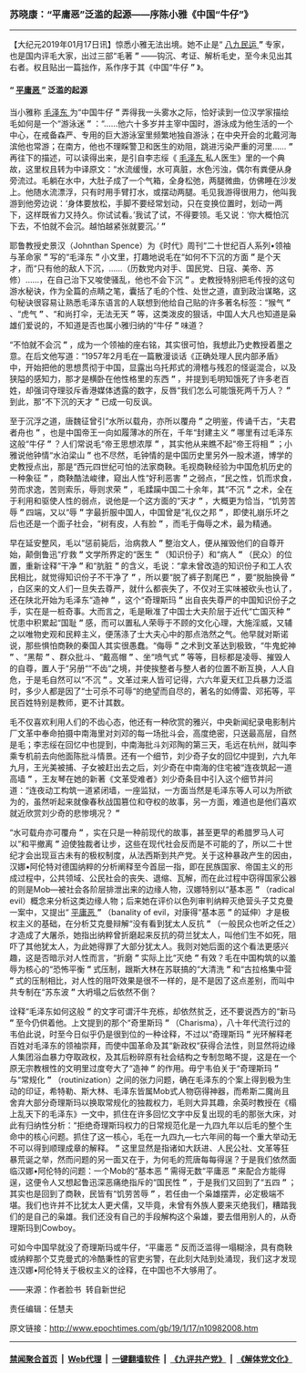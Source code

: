 ### 苏晓康：“平庸恶”泛滥的起源——序陈小雅《中国“牛仔”》
------------------------

<p>
 【大纪元2019年01月17日讯】惊悉小雅无法出境。她不止是“
 <a href="http://www.epochtimes.com/gb/tag/%E5%85%AB%E4%B9%9D%E6%B0%91%E8%BF%90.html">
  八九民运
 </a>
 <strong>
  ”
 </strong>
 专家，也是国内评毛大家，出过三部“毛著
 <strong>
  ”
 </strong>
 ——钩沉、考证、解析毛史，至今未见出其右者。权且贴出一篇拙作，系作序于其《中国“牛仔
 <strong>
  ”
 </strong>
 》。
</p>
<h4>
 <strong>
  “
  <a href="http://www.epochtimes.com/gb/tag/%E5%B9%B3%E5%BA%B8%E6%81%B6.html">
   平庸恶
  </a>
 </strong>
 <strong>
  ”
 </strong>
 <strong>
  泛滥的起源
 </strong>
</h4>
<p>
 当小雅称
 <a href="http://www.epochtimes.com/gb/tag/%E6%AF%9B%E6%B3%BD%E4%B8%9C.html">
  毛泽东
 </a>
 为“中国牛仔
 <strong>
  ”
 </strong>
 弄得我一头雾水之际，恰好读到一位汉学家描绘毛如何是一个“游泳迷
 <strong>
  ”
 </strong>
 ：“……他六十多岁并主宰中国时，游泳成为他生活的一个中心，在戒备森严、专用的巨大游泳室里频繁地独自游泳；在中央开会的北戴河海滨他也常游；在南方，他也不理睬警卫和医生的劝阻，跳进污染严重的河里……
 <strong>
  ”
 </strong>
 再往下的描述，可以读得出来，是引自李志绥《
 <a href="http://www.epochtimes.com/gb/tag/%E6%AF%9B%E6%B3%BD%E4%B8%9C.html">
  毛泽东
 </a>
 私人医生》里的一个典故，这里权且转为中译原文：“水流缓慢，水可真脏，水色污浊，偶尔有粪便从身旁流过。毛躺在水中，大肚子成了一个气箱，全身松弛，两腿微曲，仿佛睡在沙发上。他随水流漂浮，只有时用手臂打水，或摆动两腿。毛见我游得很用力，他叫我游到他旁边说：‘身体要放松，手脚不要经常划动，只在变换位置时，划动一两下，这样既省力又持久。你试试看。’我试了试，不得要领。毛又说：‘你大概怕沉下去，不怕就不会沉。越怕越紧张就要沉。’
 <strong>
  ”
 </strong>
</p>
<p>
 耶鲁教授史景汉（Johnthan Spence）为《时代》周刊“二十世纪百人系列•领袖与革命家
 <strong>
  ”
 </strong>
 写的“毛泽东
 <strong>
  ”
 </strong>
 小文里，打趣地说毛在“如何不下沉的方面
 <strong>
  ”
 </strong>
 是个天才，而“只有他的敌人下沉，……（历数党内对手、国民党、日寇、美帝、苏修）……，在自己治下又唆使骚乱，他也不会下沉
 <strong>
  ”
 </strong>
 。史教授特别把毛传授的这句游水秘诀，作为全篇的点睛之笔，囊括了毛的个性、处世之道，直到政治谋略，这句秘诀很容易让熟悉毛泽东语言的人联想到他给自己贴的许多著名标签：“猴气
 <strong>
  ”
 </strong>
 、“虎气
 <strong>
  ”
 </strong>
 、“和尚打伞，无法无天
 <strong>
  ”
 </strong>
 等，这类泼皮的狠话，中国人大凡也知道是枭雄们爱说的，不知道是否也属小雅归纳的“牛仔
 <strong>
  ”
 </strong>
 味道？
</p>
<p>
 “不怕就不会沉
 <strong>
  ”
 </strong>
 ，成为一个领袖的座右铭，其实很可怕，我想此乃史教授着墨之意。在后文他写道：“1957年2月毛在一篇散漫谈话《正确处理人民内部矛盾》中，开始把他的思想贯彻于中国，显露出乌托邦式的滑稽与残忍的怪诞混合，以及狭隘的感知力，那才是横卧在他性格里的东西
 <strong>
  ”
 </strong>
 ，并提到毛明知饿死了许多老百姓，却强词夺理驳斥香港媒体透露的数字，反唇“我们怎么可能饿死两千万人？
 <strong>
  ”
 </strong>
 到此，那“不下沉的天才
 <strong>
  ”
 </strong>
 已成一句反讽。
</p>
<p>
 至于沉浮之道，唐魏征曾引“水所以载舟，亦所以覆舟
 <strong>
  ”
 </strong>
 之明鉴，传诵千古，“夫君者舟也
 <strong>
  ”
 </strong>
 ，也是中国帝王一向如履薄冰的所在，千年“封建主义
 <strong>
  ”
 </strong>
 哪里有过毛泽东这般“牛仔
 <strong>
  ”
 </strong>
 ？人们常说毛“帝王思想浓厚
 <strong>
  ”
 </strong>
 ，其实他从来瞧不起“帝王将相
 <strong>
  ”
 </strong>
 ；小雅说他钟情“水泊梁山
 <strong>
  ”
 </strong>
 也不尽然，毛钟情的是中国历史里另外一股术道，博学的史教授点出，那是“西元四世纪可怕的法家商鞅。毛视商鞅经验为中国危机历史的一种象征
 <strong>
  ”
 </strong>
 ，商鞅酷法峻律，窥出人性“好利恶害
 <strong>
  ”
 </strong>
 之弱点，“民之性，饥而求食，劳而求逸，苦则索乐，辱则求荣
 <strong>
  ”
 </strong>
 ，毛蹂躏中国二十余年，其“不沉
 <strong>
  ”
 </strong>
 之术，全在于利用和驱使人性的弱点，说他是一个这方面的“天才
 <strong>
  ”
 </strong>
 ，大概更为恰当，“饥劳苦辱
 <strong>
  ”
 </strong>
 四端，又以“辱
 <strong>
  ”
 </strong>
 字最折服中国人，中国曾是“礼仪之邦
 <strong>
  ”
 </strong>
 ，即使礼崩乐坏之后也还是一个面子社会，“树有皮，人有脸
 <strong>
  ”
 </strong>
 ，而毛于侮辱之术，最为精通。
</p>
<p>
 早在延安整风，毛以“惩前毙后，治病救人
 <strong>
  ”
 </strong>
 整治文人，便从摧毁他们的自尊开始，颠倒鲁迅“疗救
 <strong>
  ”
 </strong>
 文学所界定的“医生
 <strong>
  ”
 </strong>
 （知识份子）和“病人
 <strong>
  ”
 </strong>
 （民众）的位置，重新诠释“干净
 <strong>
  ”
 </strong>
 和“肮脏
 <strong>
  ”
 </strong>
 的含义，毛说：“拿未曾改造的知识份子和工人农民相比，就觉得知识份子不干净了
 <strong>
  ”
 </strong>
 ，所以要“脱了裤子割尾巴
 <strong>
  ”
 </strong>
 ，要“脱胎换骨
 <strong>
  ”
 </strong>
 ，白区来的文人们一旦失去尊严，就什么都丧失了，不仅对王实味被砍头也认了，还在陕北开始为毛泽东“造神
 <strong>
  ”
 </strong>
 ，这个“奇理斯玛
 <strong>
  ”
 </strong>
 出自丧失尊严的中国知识份子之手，实在是一桩奇事。大而言之，毛是瞅准了中国士大夫阶层于近代“亡国灭种
 <strong>
  ”
 </strong>
 忧患中积累起“国耻
 <strong>
  ”
 </strong>
 感，而可以置私人荣辱于不顾的文化心理，大施淫威，又辅之以唯物史观和民粹主义，便荡涤了士大夫心中的那点浩然之气。他早就对斯诺说，那些惧怕商鞅的秦国人其实很愚蠢。“侮辱
 <strong>
  ”
 </strong>
 之术到文革达到极致，“牛鬼蛇神
 <strong>
  ”
 </strong>
 、“黑帮
 <strong>
  ”
 </strong>
 、群众批斗、“戴高帽
 <strong>
  ”
 </strong>
 、坐“喷气式
 <strong>
  ”
 </strong>
 等等，目标都是凌辱、摧毁人的自尊，置人于“另册““不齿“之境，并使挨整者与整人者的位置不断互换，人人自危，于是毛自然可以“不沉
 <strong>
  ”
 </strong>
 。文革过来人皆可记得，六六年夏天红卫兵暴力泛滥时，多少人都是因了“士可杀不可辱“的绝望而自尽的，著名的如傅雷、邓拓等，平民百姓特别是教师，更不计其数。
</p>
<p>
 毛不仅喜欢利用人们的不齿心态，他还有一种欣赏的雅兴，中央新闻纪录电影制片厂文革中奉命拍摄中南海里对刘邓的每一场批斗会，高度绝密，只送最高层，自然是毛；李志绥在回忆中也提到，中南海批斗刘邓陶的第三天，毛远在杭州，就叫李乘专机前去向他面陈批斗情景。还有一个细节，刘少奇子女的回忆中提到，六九年九月，王光美被捕、子女被赶出去之后，刘少奇在中南海的住宅被“连夜筑起一道高墙
 <strong>
  ”
 </strong>
 ，王友琴在她的新著《文革受难者》刘少奇条目中引入这个细节并问道：“连夜动工构筑一道紧闭墙，一座监狱，一方面当然是毛泽东等人可以为所欲为的，虽然听起来就像春秋战国篡位和夺权的故事，另一方面，难道也是他们喜欢就近欣赏刘少奇的悲惨境况？
 <strong>
  ”
 </strong>
</p>
<p>
 “水可载舟亦可覆舟
 <strong>
  ”
 </strong>
 ，实在只是一种前现代的故事，甚至更早的希腊罗马人可以“和平撤离
 <strong>
  ”
 </strong>
 迫使独裁者让步，这些在现代社会反而是不可能的了，所以二十世纪才会出现亘古未有的极权制度，从法西斯到共产党。关于这种暴政产生的因由，汉娜•阿伦特对德国纳粹的分析阐释至今首屈一指，即在民族国家、帝国主义的形成过程中，公共领域、公民社会的丧失、退缩、瓦解，而在此过程中窃得国家公器的则是Mob—被社会各阶层排泄出来的边缘人物，汉娜特别以“基本恶
 <strong>
  ”
 </strong>
 （radical evil）概念来分析这类边缘人物；后来她在评价以色列审判纳粹灭绝营头子艾克曼一案中，又提出“
 <a href="http://www.epochtimes.com/gb/tag/%E5%B9%B3%E5%BA%B8%E6%81%B6.html">
  平庸恶
 </a>
 <strong>
  ”
 </strong>
 （banality of evil，对康得“基本恶
 <strong>
  ”
 </strong>
 的延伸）才是极权主义的基础，在分析艾克曼辩解“没有看到犹太人反抗
 <strong>
  ”
 </strong>
 （一般民众也听之任之）才造成了大屠杀，她指出纳粹曾折磨起来反抗的荷兰犹太人，叫他们生不如死，阻吓了其他犹太人，为此她得罪了大部分犹太人。我则对她后面的这个看法更感兴趣，这是否暗示对人性而言，“折磨
 <strong>
  ”
 </strong>
 实际上比“灭绝
 <strong>
  ”
 </strong>
 有效？毛在中国构筑的以羞辱为核心的“恐怖平衡
 <strong>
  ”
 </strong>
 式压制，跟斯大林在苏联搞的“大清洗
 <strong>
  ”
 </strong>
 和“古拉格集中营
 <strong>
  ”
 </strong>
 式的压制相比，对人性的阻吓效果是很不一样的，是不是因了这点差别，而叫中共专制在“苏东波
 <strong>
  ”
 </strong>
 大坍塌之后依然不倒？
</p>
<p>
 诠释“毛泽东如何这般
 <strong>
  ”
 </strong>
 的文字可谓汗牛充栋，却依然贫乏，还不要说西方的“新马
 <strong>
  ”
 </strong>
 至今仍供着他。上文提到的那个“奇里斯玛
 <strong>
  ”
 </strong>
 （Charisma），八十年代流行过的韦伯此说，时至今日似乎仍是很到位的一种诠释，不过以“奇理斯玛
 <strong>
  ”
 </strong>
 光环解释老百姓对毛泽东的领袖崇拜，而使中国革命及其“新政权“获得合法性，则显然将边缘人集团浴血暴力夺取政权，及其后粉碎原有社会结构之专制忽略不提，这是在一个原无宗教根性的文明里过度夸大了“造神
 <strong>
  ”
 </strong>
 的作用。毋宁韦伯关于“奇理斯玛
 <strong>
  ”
 </strong>
 与“常规化
 <strong>
  ”
 </strong>
 （routinization）之间的张力问题，确在毛泽东的个案上得到极为生动的印证，希特勒、斯大林、毛泽东皆属Mob式人物窃得神器，而希斯二魔尚且舍弃大部分奇理斯玛以换取常规化的独裁权力，毛则大异其趣，余英时教授在《榻上乱天下的毛泽东》一文中，抓住在许多回忆文字中反复出现的毛的那张大床，对此有归纳性分析：“拒绝奇理斯玛权力的日常规范化是一九四九年以后毛的整个生命中的核心问题。抓住了这一核心，毛在一九四九—七六年间的每一个重大举动无不可以得到顺理成章的解释。
 <strong>
  ”
 </strong>
 这里显然是指诸如大跃进、人民公社、文革等狂暴荒诞之举，然而问题的另一面又在于，为何毛的荒唐每每得逞？于是我们依然面临汉娜•阿伦特的问题：一个Mob的“基本恶
 <strong>
  ”
 </strong>
 需得无数“平庸恶
 <strong>
  ”
 </strong>
 来配合方能得逞，这便令人又想起鲁迅深恶痛绝指斥的“国民性
 <strong>
  ”
 </strong>
 ，于是我们又回到了“五四
 <strong>
  ”
 </strong>
 ；其实也是回到了商鞅，民皆有“饥劳苦辱
 <strong>
  ”
 </strong>
 ，若任由一个枭雄摆弄，必定极端不堪。我们也许并不比犹太人更犬儒，又毕竟，未曾有外族人要来灭绝我们，糟踏我们的是自己的枭雄。我们还没有自己的手段解构这个枭雄，要去借用别人的，从奇理斯玛到Cowboy。
</p>
<p>
 可如今中国早就没了奇理斯玛或牛仔，“平庸恶
 <strong>
  ”
 </strong>
 反而泛滥得一塌糊涂，具有商鞅或纳粹那个艾克曼式的冷酷秉性的官吏劣警，在此刻大陆到处涌现，我们这才发现连汉娜•阿伦特关于极权主义的诠释，在中国也不大够用了。
</p>
<p>
 ——来源：作者脸书  转自新世纪
</p>
<p>
 责任编辑：任慧夫
</p>

原文链接：http://www.epochtimes.com/gb/19/1/17/n10982008.htm


------------------------
#### [禁闻聚合首页](https://github.com/gfw-breaker/banned-news/blob/master/README.md) &nbsp;|&nbsp; [Web代理](https://github.com/gfw-breaker/open-proxy/blob/master/README.md) &nbsp;|&nbsp; [一键翻墙软件](https://github.com/gfw-breaker/nogfw/blob/master/README.md) &nbsp;|&nbsp; [《九评共产党》](https://github.com/gfw-breaker/9ping.md/blob/master/README.md#九评之一评共产党是什么) &nbsp;|&nbsp; [《解体党文化》](https://github.com/gfw-breaker/jtdwh.md/blob/master/README.md#绪论)
